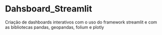 # Dahsboard_Streamlit
Criação de dashboards interativos
com o uso do framework streamlit
e com as bibliotecas pandas, geopandas, folium e plotly
